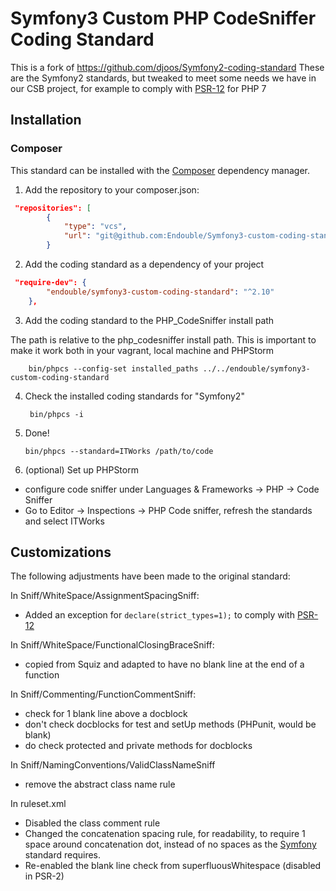 # Symfony3 Custom PHP CodeSniffer Coding Standard

This is a fork of https://github.com/djoos/Symfony2-coding-standard
These are the Symfony2 standards, but tweaked to meet some needs we have in our CSB project, for example to comply with 
[PSR-12](https://github.com/php-fig/fig-standards/blob/master/proposed/extended-coding-style-guide.md) for PHP 7

## Installation

### Composer

This standard can be installed with the [Composer](https://getcomposer.org/) dependency manager.

1. Add the repository to your composer.json: 
```json
 "repositories": [
        {
            "type": "vcs",
            "url": "git@github.com:Endouble/Symfony3-custom-coding-standard"
        }
```

2. Add the coding standard as a dependency of your project

```json
 "require-dev": {
        "endouble/symfony3-custom-coding-standard": "^2.10"
    },
```

3. Add the coding standard to the PHP_CodeSniffer install path 

The path is relative to the php_codesniffer install path. This is important to make it work both in your vagrant, local machine and PHPStorm

        bin/phpcs --config-set installed_paths ../../endouble/symfony3-custom-coding-standard

4. Check the installed coding standards for "Symfony2"

        bin/phpcs -i

5. Done!

       bin/phpcs --standard=ITWorks /path/to/code
       
6. (optional) Set up PHPStorm

- configure code sniffer under Languages & Frameworks -> PHP -> Code Sniffer
- Go to Editor -> Inspections -> PHP Code sniffer, refresh the standards and select ITWorks
       
## Customizations

The following adjustments have been made to the original standard:

In Sniff/WhiteSpace/AssignmentSpacingSniff:
- Added an exception for ```declare(strict_types=1);``` to comply with [PSR-12](https://github.com/php-fig/fig-standards/blob/master/proposed/extended-coding-style-guide.md#3-declare-statements-namespace-and-use-declarations) 

In Sniff/WhiteSpace/FunctionalClosingBraceSniff:
- copied from Squiz and adapted to have no blank line at the end of a function

In Sniff/Commenting/FunctionCommentSniff:
- check for 1 blank line above a docblock
- don't check docblocks for test and setUp methods (PHPunit, would be blank)
- do check protected and private methods for docblocks

In Sniff/NamingConventions/ValidClassNameSniff
- remove the abstract class name rule

In ruleset.xml
- Disabled the class comment rule
- Changed the concatenation spacing rule, for readability, to require 1 space around concatenation dot, instead of no spaces as the [Symfony](https://symfony.com/doc/current/contributing/code/standards.html#structure) standard requires.
- Re-enabled the blank line check from superfluousWhitespace (disabled in PSR-2)
       
